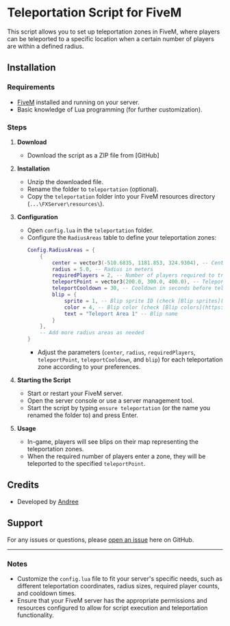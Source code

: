 # Teleportation Script for FiveM

This script allows you to set up teleportation zones in FiveM, where players can be teleported to a specific location when a certain number of players are within a defined radius.

## Installation

### Requirements

- [FiveM](https://fivem.net/) installed and running on your server.
- Basic knowledge of Lua programming (for further customization).

### Steps

1. **Download**

   - Download the script as a ZIP file from [GitHub]
   
2. **Installation**

   - Unzip the downloaded file.
   - Rename the folder to `teleportation` (optional).
   - Copy the `teleportation` folder into your FiveM resources directory (`...\FXServer\resources\`).
   
3. **Configuration**

   - Open `config.lua` in the `teleportation` folder.
   - Configure the `RadiusAreas` table to define your teleportation zones:
     ```lua
     Config.RadiusAreas = {
         {
             center = vector3(-510.6835, 1181.853, 324.9304), -- Center of the radius area
             radius = 5.0, -- Radius in meters
             requiredPlayers = 2, -- Number of players required to trigger teleportation
             teleportPoint = vector3(200.0, 300.0, 400.0), -- Teleportation coordinates
             teleportCooldown = 30, -- Cooldown in seconds before teleportation can occur again
             blip = {
                 sprite = 1, -- Blip sprite ID (check [Blip sprites](https://docs.fivem.net/docs/game-references/blips/))
                 color = 4, -- Blip color (check [Blip colors](https://docs.fivem.net/docs/game-references/blips/))
                 text = "Teleport Area 1" -- Blip name
             }
         },
         -- Add more radius areas as needed
     }
     ```
     - Adjust the parameters (`center`, `radius`, `requiredPlayers`, `teleportPoint`, `teleportCooldown`, and `blip`) for each teleportation zone according to your preferences.
   
4. **Starting the Script**

   - Start or restart your FiveM server.
   - Open the server console or use a server management tool.
   - Start the script by typing `ensure teleportation` (or the name you renamed the folder to) and press Enter.
   
5. **Usage**

   - In-game, players will see blips on their map representing the teleportation zones.
   - When the required number of players enter a zone, they will be teleported to the specified `teleportPoint`.

## Credits

- Developed by [Andree]([https://github.com/yourusername](https://github.com/Andreeegohard/))

## Support

For any issues or questions, please [open an issue](https://github.com/yourusername/teleportation-script/issues/new) here on GitHub.

---

### Notes

- Customize the `config.lua` file to fit your server's specific needs, such as different teleportation coordinates, radius sizes, required player counts, and cooldown times.
- Ensure that your FiveM server has the appropriate permissions and resources configured to allow for script execution and teleportation functionality.

